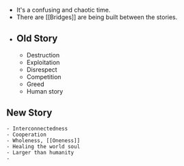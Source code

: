 - It's a confusing and chaotic time.
- There are [[Bridges]] are being built between the stories.
- ## Old Story
	- Destruction
	- Exploitation
	- Disrespect
	- Competition
	- Greed
	- Human story
## New Story
	- Interconnectedness
	- Cooperation
	- Wholeness, [[Oneness]]
	- Healing the world soul
	- Larger than humanity
	-